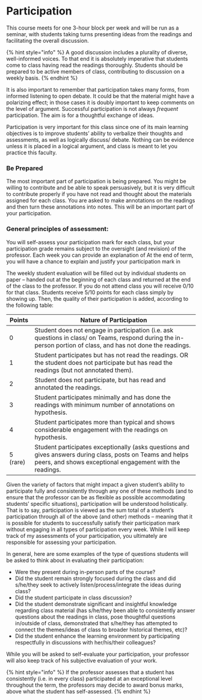 # Participation

This course meets for one 3-hour block per week and will be run as a seminar, with students taking turns presenting ideas from the readings and facilitating the overall discussion.&#x20;

{% hint style="info" %}
A good discussion includes a plurality of diverse, well-informed voices. To that end it is absolutely imperative that students come to class having read the readings thoroughly. Students should be prepared to be active members of class, contributing to discussion on a weekly basis.
{% endhint %}

It is also important to remember that participation takes many forms, from informed listening to open debate. It could be that the material might have a polarizing effect; in those cases it is doubly important to keep comments on the level of argument. Successful participation is not always _frequent_ participation. The aim is for a thoughtful exchange of ideas.

Participation is very important for this class since one of its main learning objectives is to improve students’ ability to verbalize their thoughts and assessments, as well as logically discuss/ debate. Nothing can be evidence unless it is placed in a logical argument, and class is meant to let you practice this faculty.&#x20;

### Be Prepared

The most important part of participation is being prepared. You might be willing to contribute and be able to speak persuasively, but it is very difficult to contribute properly if you have not read and thought about the materials assigned for each class. You are asked to make annotations on the readings and then turn these annotations into notes. This will be an important part of your participation.&#x20;

### General principles of assessment:&#x20;

You will self-assess your participation mark for each class, but your participation grade remains subject to the oversight (and revision) of the professor. Each week you can provide an explanation of At the end of term, you will have a chance to explain and justify your participation mark in&#x20;

The weekly student evaluation will be filled out by individual students on paper – handed out at the beginning of each class and returned at the end of the class to the professor. If you do not attend class you will receive 0/10 for that class. Students receive 5/10 points for each class simply by showing up. Then, the quality of their participation is added, according to the following table:&#x20;

| Points      | Nature of Participation                                                                                                                                                 |
| ----------- | ----------------------------------------------------------------------------------------------------------------------------------------------------------------------- |
| 0           | Student does not engage in participation (i.e. ask questions in class/ on Teams, respond during the in-person portion of class, and has not done the readings.          |
| 1           | Student participates but has not read the readings. OR the student does not participate but has read the readings (but not annotated them).                             |
| 2           | Student does not participate, but has read and annotated the readings.                                                                                                  |
| 3           | Student participates minimally and has done the readings with minimum number of annotations on hypothesis.                                                              |
| 4           | Student participates more than typical and shows considerable engagement with the readings on hypothesis.                                                               |
| 5    (rare) | Student participates exceptionally (asks questions and gives answers during class, posts on Teams and helps peers, and shows exceptional engagement with the readings.  |

Given the variety of factors that might impact a given student’s ability to participate fully and consistently through any one of these methods (and to ensure that the professor can be as flexible as possible accommodating students’ specific situations), participation will be understood holistically. That is to say, participation is viewed as the sum total of a student’s participation through all of the above (and other) methods – meaning that it is possible for students to successfully satisfy their participation mark without engaging in all types of participation every week. While I will keep track of my assessments of your participation, you ultimately are responsible for assessing your participation.&#x20;

In general, here are some examples of the type of questions students will be asked to think about in evaluating their participation:

* Were they present during in-person parts of the course?
* Did the student remain strongly focused during the class and did s/he/they seek to actively listen/process/integrate the ideas during class?
* Did the student participate in class discussion?
* Did the student demonstrate significant and insightful knowledge regarding class material (has s/he/they been able to consistently answer questions about the readings in class, pose thoughtful questions in/outside of class, demonstrated that s/he/they has attempted to connect the themes/ideas of class to broader historical themes, etc)?
* Did the student enhance the learning environment by participating respectfully in discussions with her/his/their colleagues?

While you will be asked to self-evaluate your participation, your professor will also keep track of his subjective evaluation of your work.&#x20;

{% hint style="info" %}
&#x20;If the professor assesses that a student has consistently (i.e. in every class) participated at an exceptional level throughout the term, the professors may decide to award bonus marks, above what the student has self-assessed.
{% endhint %}
